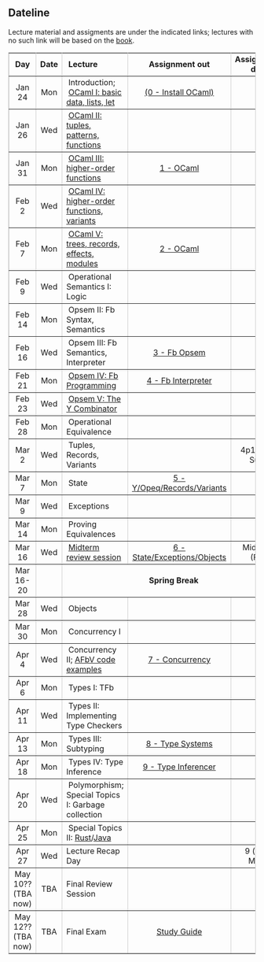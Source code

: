 ## Dateline

Lecture material and assigments are under the indicated links; lectures with no such link will be based on the <a href="book">book</a>.

<table class="date" width="100%" border="1" cellspacing="0" cellpadding="0" bordercolor="#CCCCCC">
    <tr> 
      <td width="8%"> 
        <div align="center" class="heading"><strong>Day</strong></div>
      </td>
      <td width="8%"> 
        <div align="center" class="heading"><strong>Date</strong></div>
      </td>
      <td width="30%"> 
        <div align="left" class="heading">&nbsp;<strong>Lecture</strong></div>
      </td>
        <td width="22%"> 
        <div align="center" class="heading"><strong>Assignment out</strong></div>
      </td>
      <td width="22%"> 
        <div align="center" class="heading"><strong>Assignment due</strong></div>
      </td>
    </tr>
    <tr> 
      <td width="8%"> 
        <div align="center" class="body">Jan 24</div>
      </td>
      <td width="8%"> 
        <div align="center" class="body">Mon</div>
      </td>
      <td width="30%"> 
        <div align="left" class="body">&nbsp;Introduction; <br> &nbsp;<a href="ocaml/lecture.html">OCaml I:
    basic data, lists, let</a></div>
      </td>
      <td width="22%"> 
        <div align="center" class="body"><a href="ocaml/index.html">(0 - Install OCaml)</a>
    </div>
      </td>
      <td width="22%"> 
        <div align="center" class="body">&nbsp;</div>
      </td>
    </tr>
    <tr> 
      <td width="8%"> 
        <div align="center" class="body">Jan 26</div>
      </td>
      <td width="8%"> 
        <div align="center" class="body">Wed</div>
      </td>
      <td width="30%"> 
        <div align="left" class="body">&nbsp;<a href="ocaml/lecture.html#ii">OCaml II: tuples,
    patterns, functions</a> </div> 
      </td>
      <td width="22%"> 
        <div align="center" class="body">&nbsp;</div>
      </td>
      <td width="22%"> 
        <div align="center" class="body">&nbsp;</div>
      </td>
    </tr>
    <tr> 
      <td width="8%"> 
        <div align="center" class="body">Jan 31</div>
      </td>
      <td width="8%"> 
        <div align="center" class="body">Mon</div>
      </td>
      <td width="30%"> 
        <div align="left" class="body">&nbsp;<a href="ocaml/lecture.html#iii">OCaml III: higher-order functions</a></div>
      </td>
      <td width="22%"> 
        <div align="center" class="body"><a
href="assignments/assignment1.html">1 - OCaml</a></div>
      </td>
      <td width="22%"> 
        <div align="center" class="body">&nbsp;</div>
      </td>
    </tr>
    <tr> 
      <td width="8%"> 
        <div align="center" class="body">Feb 2</div>
      </td>
      <td width="8%"> 
        <div align="center" class="body">Wed</div>
      </td>
      <td width="30%"> 
        <div align="left" class="body">&nbsp;<a href="ocaml/lecture.html#iv">OCaml IV: higher-order functions, variants</a></div>
      </td>
      <td width="22%"> 
        <div align="center" class="body">&nbsp;</div>
      </td>
      <td width="22%"> 
        <div align="center" class="body">&nbsp;</div>
      </td>
    </tr>
    <tr> 
      <td width="8%"> 
        <div align="center" class="body">Feb 7</div>
      </td>
      <td width="8%"> 
        <div align="center" class="body">Mon</div>
      </td>
      <td width="30%"> 
        <div align="left" class="body">&nbsp;<a href="ocaml/lecture.html#v">OCaml V: trees, records, effects, modules</a></div>
      </td>
      <td width="22%"> 
        <div align="center" class="body"><a
  href="assignments/assignment2.html">2 - OCaml</a></div>
      </td>
      <td width="22%"> 
        <div align="center" class="body">1</div>
      </td>
    </tr>
    <tr> 
      <td width="8%"> 
        <div align="center" class="body">Feb 9</div>
      </td>
      <td width="8%"> 
        <div align="center" class="body">Wed</div>
      </td>
      <td width="30%"> 
        <div align="left" class="body">&nbsp;Operational Semantics I: Logic</div>
      </td>
      <td width="22%"> 
        <div align="center" class="body">&nbsp;</div>
      </td>
      <td width="22%"> 
        <div align="center" class="body">&nbsp;</div>
      </td>
    </tr>
    <tr> 
      <td width="8%"> 
        <div align="center" class="body">Feb 14</div>
      </td>
      <td width="8%"> 
        <div align="center" class="body">Mon</div>
      </td>
      <td width="30%"> 
        <div align="left" class="body">&nbsp;Opsem II: Fb Syntax, Semantics</div>
      </td>
      <td width="22%"> 
        <div align="center" class="body">&nbsp;</div>
      </td>
      <td width="22%"> 
        <div align="center" class="body">&nbsp;</div>
      </td>
    </tr>
    <tr> 
      <td width="8%"> 
        <div align="center" class="body">Feb 16</div>
      </td>
      <td width="8%"> 
        <div align="center" class="body">Wed</div>
      </td>
      <td width="30%"> 
        <div align="left" class="body">&nbsp;Opsem III: Fb Semantics, Interpreter</div>
      </td>
      <td width="22%"> 
        <div align="center" class="body"><a
    href="assignments/assignment3.html">3 - Fb Opsem</a></div>
      </td>
      <td width="22%"> 
        <div align="center" class="body">2</div>
      </td>
    </tr>
    <tr> 
      <td width="8%"> 
        <div align="center" class="body">Feb 21</div>
      </td>
      <td width="8%"> 
        <div align="center" class="body">Mon</div>
      </td>
      <td width="30%"> 
        <div align="left" class="body">&nbsp;<a href="ocaml/fb_examples.ml">Opsem IV: Fb Programming</a></div>
      </td>
      <td width="22%"> 
        <div align="center" class="body"><a href="assignments/assignment4.html">4 - Fb Interpreter</a>
    </div>
      </td>
      <td width="22%"> 
        <div align="center" class="body">&nbsp;</div>
      </td>
    </tr>
    <tr> 
      <td width="8%"> 
        <div align="center" class="body">Feb 23</div>
      </td>
      <td width="8%"> 
        <div align="center" class="body">Wed</div>
      </td>
      <td width="30%"> 
        <div align="left" class="body">&nbsp;<a href="ocaml/fb_examples.ml">Opsem V: The Y Combinator</a></div>
      </td>
      <td width="22%"> 
        <div align="center" class="body">&nbsp;</div>
      </td>
      <td width="22%"> 
        <div align="center" class="body">3</div>
      </td>
    </tr>
    <tr> 
      <td width="8%"> 
        <div align="center" class="body">Feb 28</div>
      </td>
      <td width="8%"> 
        <div align="center" class="body">Mon</div>
      </td>
      <td width="30%"> 
        <div align="left" class="body">&nbsp;Operational Equivalence</div>
      </td>
      <td width="22%"> 
        <div align="center" class="body">&nbsp;</div>
      </td>
      <td width="22%"> 
        <div align="center" class="body">&nbsp;</div>
      </td>
    </tr>
    <tr> 
      <td width="8%"> 
        <div align="center" class="body">Mar 2</div>
      </td>
      <td width="8%"> 
        <div align="center" class="body">Wed</div>
      </td>
      <td width="30%"> 
        <div align="left" class="body">&nbsp;Tuples, Records, Variants</div>
      </td>
      <td width="22%"> 
        <div align="center" class="body">&nbsp;</div>
      </td>
      <td width="22%"> 
        <div align="center" class="body">4p1 (4p2 Sun)</div>
      </td>
    </tr>
    <tr> 
      <td width="8%"> 
        <div align="center" class="body">Mar 7</div>
      </td>
      <td width="8%"> 
        <div align="center" class="body">Mon</div>
      </td>
      <td width="30%"> 
        <div align="left" class="body">&nbsp;State</div>
      </td>
      <td width="22%"> 
        <div align="center" class="body"><a href="assignments/assignment5.html">5 - Y/Opeq/Records/Variants</a></div>
      </td>
      <td width="22%"> 
        <div align="center" class="body">&nbsp;</div>
      </td>
    </tr>
    <tr>      
    <td width="8%"> 
        <div align="center" class="body">Mar 9</div>
      </td>
      <td width="8%"> 
        <div align="center" class="body">Wed</div>
      </td>
      <td width="30%"> 
        <div align="left" class="body">&nbsp;Exceptions</div>
      </td>
      <td width="22%"> 
        <div align="center" class="body">&nbsp;</div>
      </td>
      <td width="22%"> 
        <div align="center" class="body">&nbsp;</div>
      </td>
      </tr>
      <tr> 
      <td width="8%"> 
        <div align="center" class="body">Mar 14</div>
      </td>
      <td width="8%"> 
        <div align="center" class="body">Mon</div>
      </td>
      <td width="30%"> 
        <div align="left" class="body">&nbsp;Proving Equivalences</div>
      </td>
      <td width="22%"> 
        <div align="center" class="body">&nbsp;</div>
      </td>
      <td width="22%"> 
        <div align="center" class="body">5</div>
      </td>
    </tr>
    <tr> 
      <td width="8%"> 
        <div align="center" class="body">Mar 16</div>
      </td>
      <td width="8%"> 
        <div align="center" class="body">Wed</div>
      </td>
      <td width="30%"> 
        <div align="left" class="body">&nbsp;<a href="assignments/midterm-2019.html">Midterm review session</a></div>
      </td>
      <td width="22%"> 
        <div align="center" class="body"><a href="assignments/assignment6.html">6 - State/Exceptions/Objects</a></div>
      </td>
      <td width="22%"> 
        <div align="center" class="body">Midterm (Fri)</div>
      </td>
    </tr>
    <tr>
    <td width="8%" height="2"> 
        <div align="center" class="body">Mar 16-20</div>
      </td>
      <td width="8%" height="2"> 
        <div align="center" class="body">&nbsp;</div>
      </td>
      <td colspan="3" height="2"> 
        <div align="center" class="body"><b>Spring Break</b></div>
      </td>
    </tr>
    <tr>
      <td width="8%"> 
        <div align="center" class="body">Mar 28</div>
      </td>
      <td width="8%"> 
        <div align="center" class="body">Wed</div>
      </td>
      <td width="30%"> 
        <div align="left" class="body">&nbsp;Objects</div>
      </td>
      <td width="22%"> 
        <div align="center" class="body">&nbsp;</div>
      </td>
      <td width="22%"> 
        <div align="center" class="body">&nbsp;</div>
      </td>
    </tr>
    <tr> 
      <td width="8%"> 
        <div align="center" class="body">Mar 30</div>
      </td>
      <td width="8%"> 
        <div align="center" class="body">Mon</div>
      </td>
      <td width="30%"> 
        <div align="left" class="body">&nbsp;Concurrency I</div>
      </td>  
      <td width="22%"> 
        <div align="center" class="body">&nbsp;</div>
      </td>
      <td width="22%"> 
        <div align="center" class="body">&nbsp;</div>
      </td>
    </tr>
    <tr> 
      <td width="8%"> 
        <div align="center" class="body">Apr 4</div>
      </td>
      <td width="8%"> 
        <div align="center" class="body">Wed</div>
      </td>
      <td width="30%"> 
        <div align="left" class="body">&nbsp;Concurrency II; <a href="ocaml/afbv_examples.ml">AFbV code examples</a></div>
      </td>
      <td width="22%"> 
        <div align="center" class="body"><a href="assignments/assignment7.html">7 - Concurrency</a></div>
      </td>
      <td width="22%"> 
        <div align="center" class="body">6</div>
      </td>
    </tr>
    <tr> 
      <td width="8%"> 
        <div align="center" class="body">Apr 6</div>
      </td>
      <td width="8%"> 
        <div align="center" class="body">Mon</div>
      </td>
      <td width="30%"> 
        <div align="left" class="body">&nbsp;Types I: TFb</div>
      </td>	
      <td width="22%"> 
        <div align="center" class="body"></div>
      </td>
      <td width="22%"> 
        <div align="center" class="body">&nbsp;</div>
      </td>
    </tr>
    <tr> 
      <td width="8%"> 
        <div align="center" class="body">Apr 11</div>
      </td>
      <td width="8%"> 
        <div align="center" class="body">Wed</div>
      </td>
      <td width="30%"> 
        <div align="left" class="body">&nbsp;Types II: Implementing Type Checkers</div>
      </td>
      <td width="22%"> 
        <div align="center" class="body">&nbsp;</div>
      </td>
      <td width="22%"> 
        <div align="center" class="body"></div>
      </td>
    </tr>
    <tr> 
      <td width="8%"> 
        <div align="center" class="body">Apr 13</div>
      </td>
      <td width="8%"> 
        <div align="center" class="body">Mon</div>
      </td>
      <td width="30%"> 
        <div align="left" class="body">&nbsp;Types III: Subtyping</div>
      </td>
      <td width="22%"> 
        <div align="center" class="body"><a href="assignments/assignment8.html">8 - Type Systems</a>
    </div>
      </td>
      <td width="22%"> 
        <div align="center" class="body">7</div>
      </td>
    </tr>
    <tr> 
      <td width="8%"> 
        <div align="center" class="body">Apr 18</div>
      </td>
      <td width="8%"> 
        <div align="center" class="body">Mon</div>
      </td>
      <td width="30%"> 
        <div align="left" class="body">&nbsp;Types IV: Type Inference</div>
      </td>
      <td width="22%"> 
        <div align="center" class="body"><a href="assignments/assignment9.html">9 - Type Inferencer</a></div>
      </td>
      <td width="22%"> 
        <div align="center" class="body">&nbsp;</div>
      </td>
    </tr>
    <tr> 
      <td width="8%"> 
        <div align="center" class="body">Apr 20</div>
      </td>
      <td width="8%"> 
        <div align="center" class="body">Wed</div>
      </td>
      <td width="30%"> 
        <div align="left" class="body">&nbsp;Polymorphism; Special Topics I: Garbage collection</div>
      </td>
      <td width="22%"> 
        <div align="center" class="body">&nbsp;</div>
      </td>
      <td width="22%"> 
        <div align="center" class="body">&nbsp;</div>
      </td>
    </tr>
    <tr> 
      <td width="8%"> 
        <div align="center" class="body">Apr 25</div>
      </td>
      <td width="8%"> 
        <div align="center" class="body">Mon</div>
      </td>
      <td width="30%"> 
        <div align="left" class="body">&nbsp;Special Topics II: <a href="lectures/rust.html">Rust</a>/<a href="lectures/java-principles.html">Java</a></div>
      </td>
      <td width="22%"> 
        <div align="center" class="body">&nbsp;</div>
      </td>
      <td width="22%"> 
        <div align="center" class="body">8</div>
      </td>
    </tr>
    <tr> 
      <td width="8%"> 
        <div align="center" class="body">Apr 27</div>
      </td>
      <td width="8%"> 
        <div align="center" class="body">Wed</div>
      </td>
      <td width="30%"> 
        <div align="left" class="body">Lecture Recap Day</div>
      </td>
      <td width="22%"> 
        <div align="center" class="body">&nbsp;</div>
      </td>
      <td width="22%"> 
        <div align="center" class="body">9 (next Mon)</div>
      </td>
    </tr>    
    <tr> 
      <td width="8%"> 
        <div align="center" class="body">May 10?? (TBA now)</div>
      </td>
      <td width="8%"> 
        <div align="center" class="body">TBA</div>
      </td>
      <td width="30%"> 
        <div align="left" class="body">Final Review Session</div>
      </td>
      <td width="22%"> 
        <div align="center" class="body">&nbsp;</div>
      </td>
      <td width="22%"> 
        <div align="center" class="body">&nbsp;</div>
      </td>
    </tr>
    <tr> 
      <td width="8%"> 
        <div align="center" class="body">May 12?? (TBA now)</div>
      </td>
      <td width="8%"> 
        <div align="center" class="body">TBA</div>
      </td>
      <td width="30%"> 
        <div align="left" class="body">Final Exam</div>
      </td>
      <td width="22%"> 
        <div align="center" class="body"><a
      href="assignments/old-exams/final-study.html">Study Guide</a></div>
      </td>
      <td width="22%"> 
        <div align="center" class="body">&nbsp;</div>
      </td>
    </tr>
</table>
